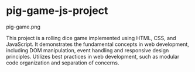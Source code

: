 # pig-game-js-project

pig-game.png

This project is a rolling dice game implemented using HTML, CSS, and JavaScript. It demonstrates the fundamental concepts in web development, including DOM manipulation, event handling and responsive design principles. Utilizes best practices in web development, such as modular code organization and separation of concerns.
